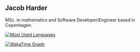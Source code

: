 ## Jacob Harder

MSc. in mathematics and Software Developer/Engineer based in Copenhagen.

[![Most Used Languages](https://github-readme-stats.vercel.app/api/top-langs/?username=harderj&size_weight=0.25&count_weight=0.5&layout=donut&theme=highcontrast&langs_count=8)](https://github.com/harderj)

[![WakaTime Graph](https://github-readme-stats.vercel.app/api/wakatime?username=harderj&theme=highcontrast&layout=compact)](https://wakatime.com/@harderj)
